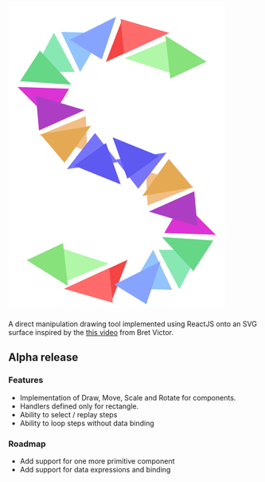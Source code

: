 # ![Sculpt](./sculpt.svg)

A direct manipulation drawing tool implemented using ReactJS onto an SVG surface inspired by
the [this video](https://www.youtube.com/watch?v=ef2jpjTEB5U) from Bret Victor.

## Alpha release

### Features
* Implementation of Draw, Move, Scale and Rotate for components.
* Handlers defined only for rectangle.
* Ability to select / replay steps
* Ability to loop steps without data binding

### Roadmap
* Add support for one more primitive component
* Add support for data expressions and binding
